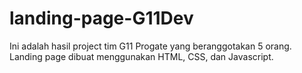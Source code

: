 # landing-page-G11Dev
Ini adalah hasil project tim G11 Progate yang beranggotakan 5 orang.
Landing page dibuat menggunakan HTML, CSS, dan Javascript.
